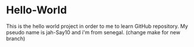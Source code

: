 # Hello-World
This is the hello world project in order to me to learn GitHub repository.
My pseudo name is jah-Say10 and i'm from senegal. (change make for new branch)
